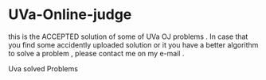 # UVa-Online-judge
this is the ACCEPTED solution of some of UVa OJ problems .
In case that you find some accidently uploaded solution or it you have a better algorithm to solve a problem , please contact me on my e-mail .

Uva solved Problems
